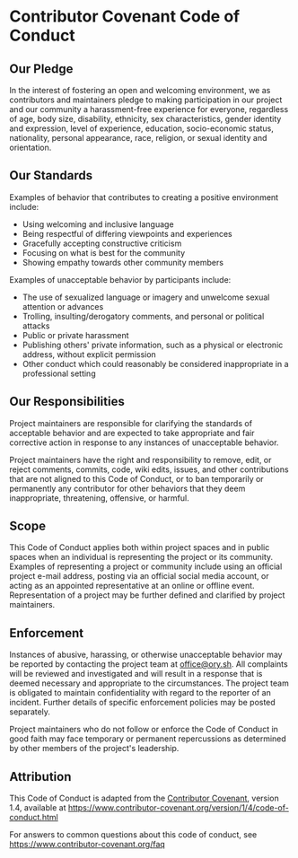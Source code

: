 # Contributor Covenant Code of Conduct

## Our Pledge

In the interest of fostering an open and welcoming environment, we as contributors and maintainers pledge to making participation
in our project and our community a harassment-free experience for everyone, regardless of age, body size, disability, ethnicity,
sex characteristics, gender identity and expression, level of experience, education, socio-economic status, nationality, personal
appearance, race, religion, or sexual identity and orientation.

## Our Standards

Examples of behavior that contributes to creating a positive environment include:

- Using welcoming and inclusive language
- Being respectful of differing viewpoints and experiences
- Gracefully accepting constructive criticism
- Focusing on what is best for the community
- Showing empathy towards other community members

Examples of unacceptable behavior by participants include:

- The use of sexualized language or imagery and unwelcome sexual attention or advances
- Trolling, insulting/derogatory comments, and personal or political attacks
- Public or private harassment
- Publishing others' private information, such as a physical or electronic address, without explicit permission
- Other conduct which could reasonably be considered inappropriate in a professional setting

## Our Responsibilities

Project maintainers are responsible for clarifying the standards of acceptable behavior and are expected to take appropriate and
fair corrective action in response to any instances of unacceptable behavior.

Project maintainers have the right and responsibility to remove, edit, or reject comments, commits, code, wiki edits, issues, and
other contributions that are not aligned to this Code of Conduct, or to ban temporarily or permanently any contributor for other
behaviors that they deem inappropriate, threatening, offensive, or harmful.

## Scope

This Code of Conduct applies both within project spaces and in public spaces when an individual is representing the project or its
community. Examples of representing a project or community include using an official project e-mail address, posting via an
official social media account, or acting as an appointed representative at an online or offline event. Representation of a project
may be further defined and clarified by project maintainers.

## Enforcement

Instances of abusive, harassing, or otherwise unacceptable behavior may be reported by contacting the project team at
office@ory.sh. All complaints will be reviewed and investigated and will result in a response that is deemed necessary and
appropriate to the circumstances. The project team is obligated to maintain confidentiality with regard to the reporter of an
incident. Further details of specific enforcement policies may be posted separately.

Project maintainers who do not follow or enforce the Code of Conduct in good faith may face temporary or permanent repercussions
as determined by other members of the project's leadership.

## Attribution

This Code of Conduct is adapted from the [Contributor Covenant][homepage], version 1.4, available at
https://www.contributor-covenant.org/version/1/4/code-of-conduct.html

[homepage]: https://www.contributor-covenant.org

For answers to common questions about this code of conduct, see https://www.contributor-covenant.org/faq
